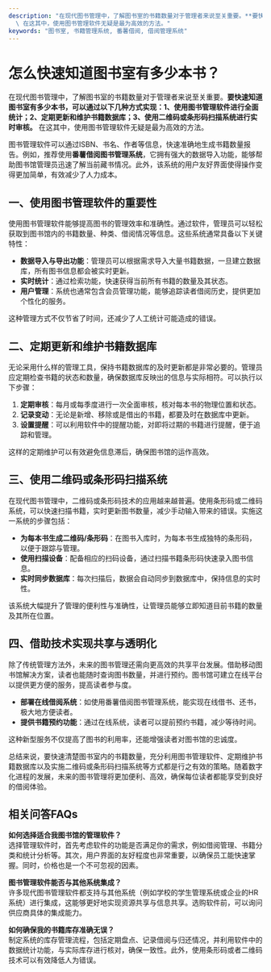 ```yaml
---
description: "在现代图书管理中，了解图书室的书籍数量对于管理者来说至关重要。**要快速知道图书室有多少本书，可以通过以下几种方式实现：1、使用图书管理软件进行全面统计；2、定期更新和维护书籍数据库；3、使用二维码或条形码扫描系统进行实时审核。**\
  \ 在这其中，使用图书管理软件无疑是最为高效的方法。"
keywords: "图书室, 书籍管理系统, 番薯借阅, 借阅管理系统"
---
```

# 怎么快速知道图书室有多少本书？

在现代图书管理中，了解图书室的书籍数量对于管理者来说至关重要。**要快速知道图书室有多少本书，可以通过以下几种方式实现：1、使用图书管理软件进行全面统计；2、定期更新和维护书籍数据库；3、使用二维码或条形码扫描系统进行实时审核。** 在这其中，使用图书管理软件无疑是最为高效的方法。

图书管理软件可以通过ISBN、书名、作者等信息，快速准确地生成书籍数量报告。例如，推荐使用**番薯借阅图书管理系统**，它拥有强大的数据导入功能，能够帮助图书馆管理员迅速了解当前藏书情况。此外，该系统的用户友好界面使得操作变得更加简单，有效减少了人力成本。

## 一、使用图书管理软件的重要性

使用图书管理软件能够提高图书的管理效率和准确性。通过软件，管理员可以轻松获取到图书馆内的书籍数量、种类、借阅情况等信息。这些系统通常具备以下关键特性：

- **数据导入与导出功能**：管理员可以根据需求导入大量书籍数据，一旦建立数据库，所有图书信息都会被实时更新。
- **实时统计**：通过检索功能，快速获得当前所有书籍的数量及其状态。
- **用户管理**：系统也通常包含会员管理功能，能够追踪读者借阅历史，提供更加个性化的服务。
  
这种管理方式不仅节省了时间，还减少了人工统计可能造成的错误。

## 二、定期更新和维护书籍数据库

无论采用什么样的管理工具，保持书籍数据库的及时更新都是非常必要的。管理员应定期检查书籍的状态和数量，确保数据库反映出的信息与实际相符。可以执行以下步骤：

1. **定期审核**：每月或每季度进行一次全面审核，核对每本书的物理位置和状态。
2. **记录变动**：无论是新增、移除或是借出的书籍，都要及时在数据库中更新。
3. **设置提醒**：可以利用软件中的提醒功能，对即将过期的书籍进行提醒，便于追踪和管理。

这样的定期维护可以有效避免信息滞后，确保图书馆的运作高效。

## 三、使用二维码或条形码扫描系统

在现代图书管理中，二维码或条形码技术的应用越来越普遍。使用条形码或二维码系统，可以快速扫描书籍，实时更新图书数量，减少手动输入带来的错误。实施这一系统的步骤包括：

- **为每本书生成二维码/条形码**：在图书入库时，为每本书生成独特的条形码，以便于跟踪与管理。
- **使用扫描设备**：配备相应的扫码设备，通过扫描书籍条形码快速录入图书信息。
- **实时同步数据库**：每次扫描后，数据会自动同步到数据库中，保持信息的实时性。

该系统大幅提升了管理的便利性与准确性，让管理员能够立即知道目前书籍的数量及其所在位置。

## 四、借助技术实现共享与透明化

除了传统管理方法外，未来的图书管理还需向更高效的共享平台发展。借助移动图书馆解决方案，读者也能随时查询图书数量，并进行预约。图书馆可建立在线平台以提供更方便的服务，提高读者参与度。

- **部署在线借阅系统**：如使用番薯借阅图书管理系统，能实现在线借书、还书，极大地方便读者。
- **提供书籍预约功能**：通过在线系统，读者可以提前预约书籍，减少等待时间。

这种新型服务不仅提高了图书的利用率，还能增强读者对图书馆的忠诚度。

总结来说，要快速清楚图书室内的书籍数量，充分利用图书管理软件、定期维护书籍数据库以及实施二维码或条形码扫描系统等方式都是行之有效的策略。随着数字化进程的发展，未来的图书管理将更加便利、高效，确保每位读者都能享受到良好的借阅体验。

## 相关问答FAQs

**如何选择适合我图书馆的管理软件？**  
选择管理软件时，首先考虑软件的功能是否满足你的需求，例如借阅管理、书籍分类和统计分析等。其次，用户界面的友好程度也非常重要，以确保员工能快速掌握。同时，价格也是一个不可忽视的因素。

**图书管理软件能否与其他系统集成？**  
许多现代图书管理软件都支持与其他系统（例如学校的学生管理系统或企业的HR系统）进行集成，这能够更好地实现资源共享与信息共享。选购软件前，可以询问供应商具体的集成能力。

**如何确保我的书籍库存准确无误？**  
制定系统的库存管理流程，包括定期盘点、记录借阅与归还情况，并利用软件中的数据统计功能，与实际库存进行核对，确保一致性。此外，使用条形码或者二维码技术可以有效降低人为错误。
